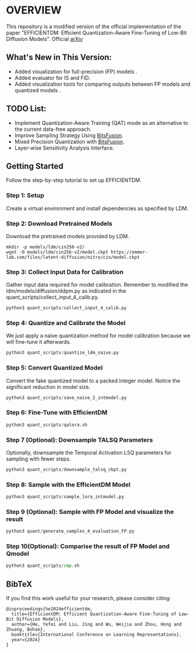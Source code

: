# OVERVIEW

This repository is a modified version of the official implementation of the paper "EFFICIENTDM: Efficient Quantization-Aware Fine-Tuning of Low-Bit Diffusion Models".
Official [arXiv](https://arxiv.org/abs/2310.03270)


## What's New in This Version:
-  Added visualization for full-precision (FP) models .
-  Added evaluator for IS and FID.
-  Added visualization tools for comparing outputs between FP models and quantized models .
## TODO List: 
- Implement Quantization-Aware Training (QAT) mode as an alternative to the current data-free approach.
- Improve Sampling Strategy Using [BitsFusion](https://arxiv.org/abs/2406.04333).
- Mixed Precision Quantization with [BitsFusion](https://arxiv.org/abs/2406.04333).
- Layer-wise Sensitivity Analysis Interface.

## Getting Started

Follow the step-by-step tutorial to set up EFFICIENTDM.

### Step 1: Setup
Create a virtual environment and install dependencies as specified by LDM.

### Step 2: Download Pretrained Models
Download the pretrained models provided by LDM.
```shell
mkdir -p models/ldm/cin256-v2/
wget -O models/ldm/cin256-v2/model.ckpt https://ommer-lab.com/files/latent-diffusion/nitro/cin/model.ckpt
```

### Step 3: Collect Input Data for Calibration
Gather input data required for model calibration. Remember to modified the ldm/models/diffusion/ddpm.py as indicated in the quant_scripts/collect_input_4_calib.py.
```python
python3 quant_scripts/collect_input_4_calib.py
```
### Step 4: Quantize and Calibrate the Model
We just apply a naive quantization method for model calibration because we will fine-tune it afterwards.
```python
python3 quant_scripts/quantize_ldm_naive.py
```
### Step 5: Convert Quantized Model
Convert the fake quantized model to a packed integer model. Notice the significant reduction in model size.
```python
python3 quant_scripts/save_naive_2_intmodel.py
```

### Step 6: Fine-Tune with EfficientDM
```python
python3 quant_scripts/qalora.sh
```

### Step 7 (Optional): Downsample TALSQ Parameters
Optionally, downsample the Temporal Activation LSQ parameters for sampling with fewer steps.
```python
python3 quant_scripts/downsample_talsq_ckpt.py
```

### Step 8: Sample with the EfficientDM Model
```python
python3 quant_scripts/sample_lora_intmodel.py
```

### Step 9 (Optional): Sample with FP Model and visualize the result
```python
python3 quant/generate_samples_4_evaluation_FP.py
```

### Step 10(Optional): Comparise the result of FP Model and Qmodel
```python
python3 quant_scripts/cmp.sh
```

## BibTeX
If you find this work useful for your research, please consider citing:
```
@inproceedings{he2024efficientdm,
  title={EfficientDM: Efficient Quantization-Aware Fine-Tuning of Low-Bit Diffusion Models},
  author={He, Yefei and Liu, Jing and Wu, Weijia and Zhou, Hong and Zhuang, Bohan},
  booktitle={International Conference on Learning Representations},
  year={2024}
}
```
